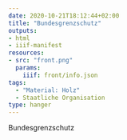 ```yaml
---
date: 2020-10-21T18:12:44+02:00
title: "Bundesgrenzschutz"
outputs:
- html
- iiif-manifest
resources:
- src: "front.png"
  params:
    iiif: front/info.json
tags:
  - "Material: Holz"
  - Staatliche Organisation
type: hanger
---
```

Bundesgrenzschutz
